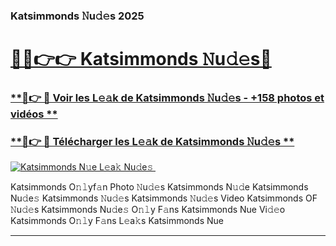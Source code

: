 ### Katsimmonds 𝙽u𝚍𝚎s 2025  

# <h1><a href="(https://rebrand.ly/accesvip">🔗🔗👉👉 Katsimmonds 𝙽u𝚍𝚎s🔗</a></h1>

### [ **🔗👉 🔴 Voir les L𝚎𝚊k de Katsimmonds 𝙽u𝚍𝚎s - +158 photos et vidéos **](https://rebrand.ly/accesvip)
### [ **🔗👉 🔴 Télécharger les L𝚎𝚊k de Katsimmonds 𝙽u𝚍𝚎s **](https://rebrand.ly/accesvip)  

[![Katsimmonds N𝚞e L𝚎a𝚔 Nu𝚍e𝚜 ](https://i.imgur.com/0qMVB7G.gif)](https://rebrand.ly/accesvip)  

Katsimmonds O𝚗𝚕yf𝚊n Photo 𝙽u𝚍𝚎s
Katsimmonds N𝚞𝚍e
Katsimmonds Nu𝚍e𝚜
Katsimmonds 𝙽u𝚍𝚎s
Katsimmonds 𝙽u𝚍𝚎s Video
Katsimmonds OF 𝙽u𝚍𝚎s
Katsimmonds Nu𝚍e𝚜 O𝚗𝚕y F𝚊ns
Katsimmonds Nue Vi𝚍𝚎o
Katsimmonds O𝚗𝚕y F𝚊ns L𝚎a𝚔s
Katsimmonds Nue

___  
